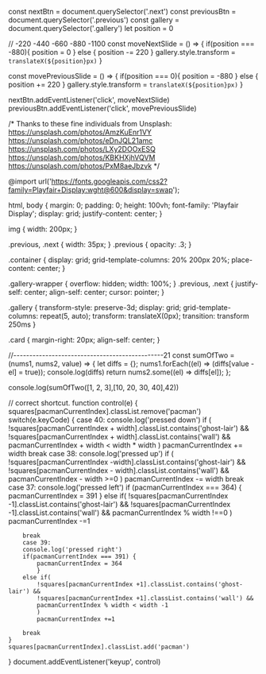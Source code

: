 const nextBtn = document.querySelector('.next')
const previousBtn = document.querySelector('.previous')
const gallery = document.querySelector('.gallery')
let position = 0

// -220 -440 -660 -880 -1100
const moveNextSlide = () => {
    if(position === -880){
        position = 0
    } else {
        position -= 220
    }
    gallery.style.transform = `translateX(${position}px)`
}

const movePreviousSlide = () => {
    if(position === 0){
        position = -880
    } else {
        position += 220
    }
    gallery.style.transform = `translateX(${position}px)`
}

nextBtn.addEventListener('click', moveNextSlide)
previousBtn.addEventListener('click', movePreviousSlide)



<!-- css -->

/*
Thanks to these fine individuals from Unsplash:
https://unsplash.com/photos/AmzKuEnr1VY
https://unsplash.com/photos/eDnJQL21amc
https://unsplash.com/photos/LXy2DOOxESQ
https://unsplash.com/photos/KBKHXjhVQVM
https://unsplash.com/photos/PxM8aeJbzvk
*/

@import url('https://fonts.googleapis.com/css2?family=Playfair+Display:wght@600&display=swap');

html, body {
    margin: 0;
    padding: 0;
    height: 100vh;
    font-family: 'Playfair Display';
    display: grid;
    justify-content: center;
}

img {
    width: 200px;
}

.previous, .next {
    width: 35px;
}
.previous {
    opacity: .3;
}

.container {
    display: grid;
    grid-template-columns: 20% 200px 20%;
    place-content: center;
}

.gallery-wrapper {
    overflow: hidden;
    width: 100%;
}
.previous, .next {
    justify-self: center;
    align-self: center;
    cursor: pointer;
}

.gallery {
    transform-style: preserve-3d;
    display: grid;
    grid-template-columns: repeat(5, auto);
    transform: translateX(0px);
    transition: transform 250ms
}


.card {
    margin-right: 20px;
    align-self: center;
}


//-----------------------------------------------21
const sumOfTwo = (nums1, nums2, value) => {
  let diffs = {};
  nums1.forEach((el) => (diffs[value - el] = true));
  console.log(diffs)
  return nums2.some((el) => diffs[el]);
};

console.log(sumOfTwo([1, 2, 3],[10, 20, 30, 40],42))




// correct shortcut.
function control(e) {
    squares[pacmanCurrentIndex].classList.remove('pacman')
    switch(e.keyCode) {
        case 40:
        console.log('pressed down')
        if (
            !squares[pacmanCurrentIndex + width].classList.contains('ghost-lair') &&
            !squares[pacmanCurrentIndex + width].classList.contains('wall') &&
            pacmanCurrentIndex + width < width * width
            ) 
            pacmanCurrentIndex += width
        break
        case 38:
        console.log('pressed up')
        if (
            !squares[pacmanCurrentIndex -width].classList.contains('ghost-lair') &&
            !squares[pacmanCurrentIndex - width].classList.contains('wall') &&
            pacmanCurrentIndex - width >=0
            ) 
            pacmanCurrentIndex -= width
        break
        case 37: 
        console.log('pressed left')
        if (pacmanCurrentIndex === 364) {
                pacmanCurrentIndex = 391
            }
        else if( 
            !squares[pacmanCurrentIndex -1].classList.contains('ghost-lair') &&
            !squares[pacmanCurrentIndex -1].classList.contains('wall') &&
            pacmanCurrentIndex % width !==0
            ) 
            pacmanCurrentIndex -=1
            
        break
        case 39:
        console.log('pressed right')
        if(pacmanCurrentIndex === 391) {
            pacmanCurrentIndex = 364
            }
        else if(
            !squares[pacmanCurrentIndex +1].classList.contains('ghost-lair') &&
            !squares[pacmanCurrentIndex +1].classList.contains('wall') &&
            pacmanCurrentIndex % width < width -1
            ) 
            pacmanCurrentIndex +=1
            
        break
    }
    squares[pacmanCurrentIndex].classList.add('pacman')
}
document.addEventListener('keyup', control)